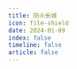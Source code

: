 ```yaml
---
title: 防火长城
icon: file-shield
date: 2024-01-09
index: false
timeline: false
article: false
---
```


